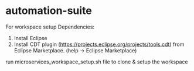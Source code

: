 # automation-suite
For workspace setup
Dependencies:
1. Install Eclipse
2. Install CDT plugin (https://projects.eclipse.org/projects/tools.cdt) from Eclipse Marketplace. (help -> Eclipse Marketplace)

run microservices_workspace_setup.sh file to clone & setup the workspace
